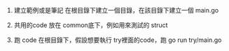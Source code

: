 1. 建立範例或是筆記
    在根目錄下建立一個目錄，在該目錄下建立一個 main.go

2. 共用的code 放在 common底下，例如用來測試的 struct

3. 跑 code
    在根目錄下，假設想要執行 try裡面的code，跑 go run try/main.go
